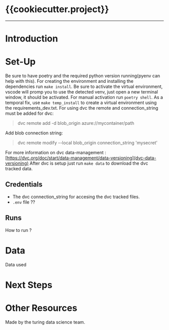 # {{cookiecutter.project}}
-----------------------------
# Introduction


# Set-Up
Be sure to have poetry and the required python version running(pyenv can help with this).
For creating the environment and installing the dependencies
run `make install`.
Be sure to activate the virtual environment, vscode will promp you to use the detected venv,
just open a new terminal window, it should be activated.
For manual activation run `poetry shell`.
As a temporal fix, use `make temp_install` to create a virtual environment
using the requirements_dev.txt.
For using dvc the remote and connection_string must be added
for dvc:
> dvc remote add -d blob_origin azure://mycontainer/path

Add blob connection string:
> dvc remote modify --local blob_origin connection_string 'mysecret'

For more information on dvc data-management : [https://dvc.org/doc/start/data-management/data-versioning](dvc-data-versioning)
After dvc is setup just run `make data`  to download the dvc tracked data.

## Credentials
* The dvc connection_string for accesing the dvc tracked files.
* `.env` file ??


## Runs
How to run ?


# Data
Data used

# Next Steps

# Other Resources

Made by the turing data science team.